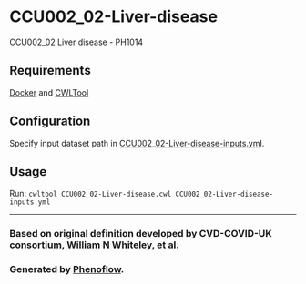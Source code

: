 # CCU002_02-Liver-disease

CCU002_02 Liver disease - PH1014

## Requirements

[Docker](https://docs.docker.com/install/) and [CWLTool](https://github.com/common-workflow-language/cwltool#install)

## Configuration

Specify input dataset path in [CCU002_02-Liver-disease-inputs.yml](CCU002_02-Liver-disease-inputs.yml).

## Usage

Run: `cwltool CCU002_02-Liver-disease.cwl CCU002_02-Liver-disease-inputs.yml`

***

### Based on original definition developed by CVD-COVID-UK consortium, William N Whiteley, et al.
### Generated by [Phenoflow](https://kclhi.org/phenoflow).
